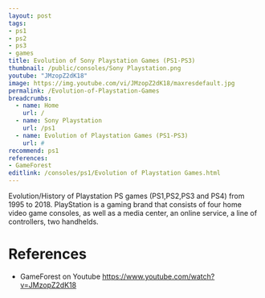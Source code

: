 ```yaml
---
layout: post
tags: 
- ps1
- ps2
- ps3
- games
title: Evolution of Sony Playstation Games (PS1-PS3)
thumbnail: /public/consoles/Sony Playstation.png
youtube: "JMzopZ2dK18"
image: https://img.youtube.com/vi/JMzopZ2dK18/maxresdefault.jpg
permalink: /Evolution-of-Playstation-Games
breadcrumbs:
  - name: Home
    url: /
  - name: Sony Playstation
    url: /ps1
  - name: Evolution of Playstation Games (PS1-PS3)
    url: #
recommend: ps1
references:
- GameForest
editlink: /consoles/ps1/Evolution of Playstation Games.html
---
```

Evolution/History of Playstation PS games (PS1,PS2,PS3 and PS4) from 1995 to 2018. 
PlayStation is a gaming brand that consists of four home video game consoles, as well as a media center, an online service, a line of controllers, two handhelds.
# References
* GameForest on Youtube https://www.youtube.com/watch?v=JMzopZ2dK18
